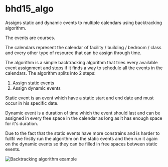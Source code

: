 # bhd15_algo
Assigns static and dynamic events to multiple calendars using backtracking algorithm.

The events are courses.

The calendars represent the calendar of facility / building / bedroom / class and every other type of resource that can be assign through time.

The algorithm is a simple backtracking algorithm that tries every available event assignment and stops if it finds a way to schedule all the events in the calendars.
The algorithm splits into 2 steps:
1. Assign static events
2. Assign dynamic events

Static event is an event which have a static start and end date and must occur in his specific date.

Dynamic event is a duration of time which the event should last and can be assigned in every free space in the calendar as long as it has enough space for it's duration.

Due to the fact that the static events have more constrains and is harder to fullfil we firstly run the algorithm on the static events and then run it again on the dynamic events so they can be filled in free spaces between static events.

![Backtracking algorithm example](https://www.interviewbit.com/blog/wp-content/uploads/2021/12/Algorithm.gif)
